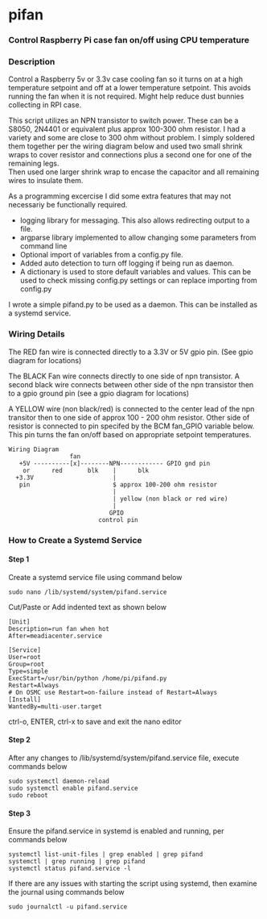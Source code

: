 # pifan
### Control Raspberry Pi case fan on/off using CPU temperature

### Description 
Control a Raspberry 5v or 3.3v case cooling fan so it turns on
at a high temperature setpoint and off at a lower temperature setpoint.
This avoids running the fan when it is not required.  Might help reduce
dust bunnies collecting in RPI case.

This script utilizes an NPN transistor to switch power. 
These can be a S8050, 2N4401 or equivalent plus approx 100-300 ohm resistor.  I had a variety
and some are close to 300 ohm without problem.  I simply soldered them together per the
wiring diagram below and used two small shrink wraps to cover resistor and connections
plus a second one for one of the remaining legs.  
Then used one larger shrink wrap to encase the capacitor and all remaining wires to insulate them.  

As a programming excercise I did some extra features that may
not necessariy be functionally required.

* logging library for messaging.  This also allows redirecting output to a file.
* argparse library implemented to allow changing some parameters from command line
* Optional import of variables from a config.py file.
* Added auto detection to turn off logging if being run as daemon.
* A dictionary is used to store default variables and values.  This can
be used to check missing config.py settings or can replace importing from config.py

I wrote a simple pifand.py to be used as a daemon.  This can be installed as a systemd service.

### Wiring Details

The RED fan wire is connected directly to a 3.3V or 5V gpio pin. (See gpio diagram for locations)

The BLACK Fan wire connects directly to one side of npn transistor.
A second black wire connects between other side of the npn transistor
then to a gpio ground pin (see a gpio diagram for locations)

A YELLOW wire (non black/red) is connected to the center lead of the npn transitor
then to one side of approx 100 - 200 ohm resistor. Other side of resistor is connected to
pin specifed by the BCM fan_GPIO variable below.
This pin turns the fan on/off based on appropriate setpoint temperatures.

```
Wiring Diagram
                 fan
   +5V ----------[x]--------NPN------------ GPIO gnd pin
    or      red       blk    |      blk
  +3.3V                      |
   pin                       $ approx 100-200 ohm resistor
                             |
                             | yellow (non black or red wire)
                             |
                            GPIO
                         control pin
```
 
### How to Create a Systemd Service
 
#### Step 1
Create a systemd service file using command below

    sudo nano /lib/systemd/system/pifand.service

Cut/Paste or Add indented text as shown below

    [Unit]
    Description=run fan when hot
    After=meadiacenter.service

    [Service]
    User=root
    Group=root
    Type=simple
    ExecStart=/usr/bin/python /home/pi/pifand.py
    Restart=Always
    # On OSMC use Restart=on-failure instead of Restart=Always
    [Install]
    WantedBy=multi-user.target

ctrl-o, ENTER, ctrl-x to save and exit the nano editor

#### Step 2 
After any changes to /lib/systemd/system/pifand.service file,
execute commands below

    sudo systemctl daemon-reload
    sudo systemctl enable pifand.service
    sudo reboot

#### Step 3 
Ensure the pifand.service in systemd is enabled and running, per commands below

    systemctl list-unit-files | grep enabled | grep pifand
    systemctl | grep running | grep pifand
    systemctl status pifand.service -l

If there are any issues with starting the script using systemd,
then examine the journal using commands below

    sudo journalctl -u pifand.service
    
    
    